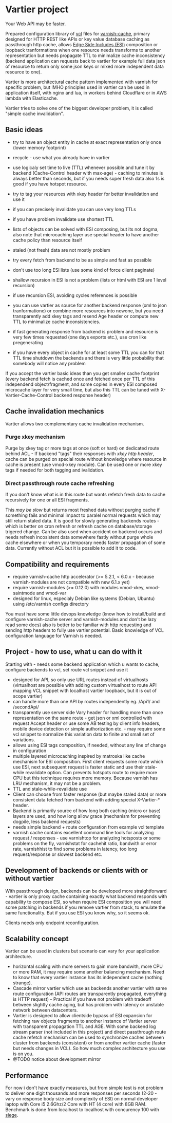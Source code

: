 # Vartier project

Your Web API may be faster.

Prepared configuration library of [vcl](https://varnish-cache.org/docs/6.0/reference/vcl.html) files for [varnish-cache](https://varnish-cache.org/), primary designed for HTTP REST like APIs or key value database caching as passthrough http cache, allows [Edge Side Includes (ESI)](https://varnish-cache.org/docs/6.0/users-guide/esi.html) composition or loopback tranformations when one resource needs transforms to another representation but needs propagate TTL to minimalize cache inconsistency (backend application can requests back to vartier for example full data json of resource to return only some json keys or mixed more independent data resource to one).

Vartier is more architectural cache pattern implemented with varnish for specific problem, but IMHO principles used in vartier can be used in application itself, with nginx and lua, in workers behind Cloudflare or in AWS lambda with Elasticache.

Vartier tries to solve one of the biggest developer problem, it is called "simple cache invalidation".

## Basic ideas

 * try to have an object entity in cache at exact representation only once (lower memory footprint)
 * recycle - use what you already have in vartier
 * use logicaly set time to live (TTL) whenever possible and tune it by backend (Cache-Control header with max-age) - caching to minutes is always better than seconds, but if you needs super fresh data also 1s is good if you have hotspot resource.
 * try to tag your resources with xkey header for better invalidation and use it
 * if you can precisely invalidate you can use very long TTLs
 * if you have problem invalidate use shortest TTL
 * lists of objects can be solved with ESI composing, but its not dogma, also note that microcaching layer use special header to have another cache policy than resource itself
 * staled (not fresh) data are not mostly problem
 * try every fetch from backend to be as simple and fast as possible
 * don't use too long ESI lists (use some kind of force client paginate)
 * shallow recursion in ESI is not a problem (lists or html with ESI are 1 level recursion)
 * if use recursion ESI, avoiding cycles references is possible
 * you can use vartier as source for another backend response (xml to json tranformatione) or combine more resources into newone, but you need transparently add xkey tags and resend Age header or compute new TTL to minimalize cache inconsistencies.
 * if fast generating response from backend is problem and resource is very few times requested (one days exports etc.), use cron like pregenerating

 * if you have every object in cache for at least some TTL you can for that TTL time shutdown the backends and there is very little probability that somebody will notice any problem 

If you accept the vartier basic ideas than you get smaller cache footprint (every backend fetch is cached once and fetched once per TTL of this independend object/fragment, and some copies in every ESI composed microcache layer for very small time, but also this TTL can be tuned with X-Vartier-Cache-Control backend response header)

## Cache invalidation mechanics
Vartier allows two complementary cache invalidation mechanism.

 ### Purge xkey mechanism
 
Purge by xkey tag or more tags at once (soft or hard) on dedicated route behind ACL - If backend "tags" their responses with *xkey http header*, cache can be purged on special route without knowledge where resource in cache is present (use vmod-xkey module). Can be used one or more xkey tags if needed for both tagging and ivalidation.

### Direct passthrough route cache refreshing

If you don't know what is in this route but wants refetch fresh data to cache recursively for one or all ESI fragments.

This *may be slow* but returns most freshed data without purging cache if something fails and minimal impact to paralel normal requests which may still return staled data. It is good for slowly generating backends routes - which is better on cron refresh or refresh cache on database/storage trigered change. Can be also used when accident on backend occurs and needs refresh incosistent data somewhere fastly without purge whole cache elsewhere or when you temporary needs faster propagation of some data. Currently without ACL but it is possible to add it to code.

## Compatibility and requirements

 * require varnish-cache http accelerator (>= 5.2.1, < 6.0.x - because varnish-modules are not compatible with new 6.1.x yet)
 * require varnish-modules (>= 0.12.0) with modules vmod-xkey, vmod-saintmode and vmod-var 
 * designed for linux, especialy Debian like systems (Debian, Ubuntu) using /etc/varnish configs directory
 
 You must have some little devops knowledge (know how to install/build and configure varnish-cache server and varnish-modules and don't be lazy read some docs) also is better to be familiar with http requesting and sending http headers to fully use vartier potential. Basic knowledge of VCL configuration language for Varnish is needed.
 
## Project - how to use, what u can do with it

 Starting with - needs some backend application which u wants to cache, configure backends to vcl, set route vcl snippet and use it
 
 * designed for API, so only use URL routes instead of virtualhosts (virtualhost are possible with adding custom virtualhost to route API mapping  VCL snippet with localhost vartier loopback, but it is out of scope vartier)
 * can handle more than one API by routes independently eg. /Api1/ and /secondApi/
 * transparently use server side Vary header for handling more than once representation on the same route - get json or xml controlled  with request Accept header or use some AB testing by client info headers, mobile device detection or simple authorization etc. - may require some vcl snippet to normalize this variation data to finite and small set of variations.
 * allows using ESI tags composition, if needed, without any line of change in configuration
 * multiple layered microcaching inspired by matroska like cache mechanism for ESI composition. First client requests some route which use ESI, next subsequent request is faster static and use their stale-while revalidate option. Can prevents hotspots route to require more CPU but this technique requires more memory. Because varnish has LRU mechanism, it may not be a problem.
 * TTL and stale-while-revalidate use
 * Client can choose from faster response (but maybe staled data) or more consistent data fetched from backend with adding special X-Vartier-* header.
 * Backend is primarily source of how long both caching (micro or base) layers are used, and how long allow grace (mechanism for preventing dogpile, less backend requests)
 * needs simple backend + route configuration from example vcl template
 * varnish cache contains excellent command line tools for analyzing request / responses - use varnishtop for analyzing hotsposts or some problems on the fly, varnishstat for cachehit ratio, bandwith or error rate, varnishhist to find some problems in latency, too long request/response or slowest backend etc.

## Development of backends or clients with or without vartier

With passthrough design, backends can be developed more straightforward - vartier is only proxy cache containing exactly what backend responds with capability to compose ESI, so when require ESI composition you will need some patching in backends if you remove vartier from stack, to emulate the same functionality. But if you use ESI you know why, so it seems ok.

Clients needs only endpoint reconfiguration.

## Scalability concept

Vartier can be used in clusters but scenario can vary for your application architecture.

  * horizontal scaling with more servers to gain more bandwith, more CPU or more RAM, it may require some another balancing mechanism.   Need to know that every vartier instance has its independent cache (nothing strange).
  * Cascade mirror vartier which use as backends another vartier with same route configuration (API routes are transparently propagated, everything is HTTP request) - Practical if you have not problem with tradeoff between slightly cache aging, but has problem with latency or unstable network between datacenters.
  * Vartier is designed to allow clientside bypass of ESI expansion for fetching raw objects fragments to another instance of Vartier server with transparent propagation TTL and AGE. With some backend log stream parser (not included in this project) and direct passthrough route cache refetch mechanism can be used to synchronize caches between cluster from backends (consistent) or from another vartier cache (faster but needs changes in VCL). So how much complex architecture you use is on you.
  * @TODO notice about development mirror
  
  ## Performance
  
  For now i don't have exactly measures, but from simple test is not problem to deliver one digit thousands and more responses per seconds (2-20 - vary on response body size and complexity of ESI) on normal developer laptop with Core i5 2.6Ghz/2 Core with HT (4 core) with 8GB RAM. Benchmark is done from localhost to localhost with concurency 100 with [siege](https://github.com/JoeDog/siege). 
